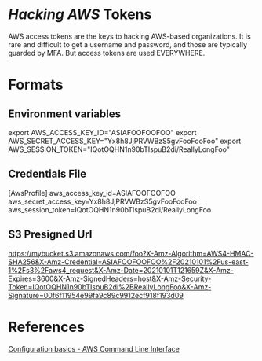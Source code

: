 # *Hacking* *AWS* Tokens
AWS access tokens are the keys to hacking AWS-based organizations. It is rare and difficult to get a username and password, and those are typically guarded by MFA. But access tokens are used EVERYWHERE.

# Formats
## Environment variables
export AWS_ACCESS_KEY_ID="ASIAFOOFOOFOO"
export AWS_SECRET_ACCESS_KEY="Yx8h8JjPRVWBzS5gvFooFooFoo"
export AWS_SESSION_TOKEN="IQotOQHN1n90bTIspuB2di/ReallyLongFoo"

## Credentials File
[AwsProfile]
aws_access_key_id=ASIAFOOFOOFOO
aws_secret_access_key=Yx8h8JjPRVWBzS5gvFooFooFoo
aws_session_token=IQotOQHN1n90bTIspuB2di/ReallyLongFoo

## S3 Presigned Url
https://mybucket.s3.amazonaws.com/foo?X-Amz-Algorithm=AWS4-HMAC-SHA256&X-Amz-Credential=ASIAFOOFOOFOO%2F20210101%2Fus-east-1%2Fs3%2Faws4_request&X-Amz-Date=20210101T121659Z&X-Amz-Expires=3600&X-Amz-SignedHeaders=host&X-Amz-Security-Token=IQotOQHN1n90bTIspuB2di%2BReallyLongFoo&X-Amz-Signature=00f6f11954e99fa9c89c9912ecf918f193d09

# References
[Configuration basics - AWS Command Line Interface](https://docs.aws.amazon.com/cli/latest/userguide/cli-configure-quickstart.html)
